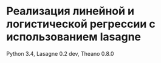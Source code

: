 # Реализация линейной и логистической регрессии с использованием lasagne

Python 3.4, Lasagne 0.2 dev, Theano 0.8.0 
